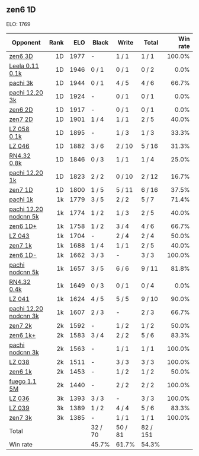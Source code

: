 ## zen6 1D ##

ELO: 1769

Opponent | Rank | ELO | Black | Write | Total | Win rate
---------|-----:|----:|-------|-------|-------|-------:
[zen6 3D](zen6%203D.md) | 1D | 1977 | - | 1 / 1 | 1 / 1 | 100.0%
[Leela 0.11 0.1k](Leela%200.11%200.1k.md) | 1D | 1946 | 0 / 1 | 0 / 1 | 0 / 2 | 0.0%
[pachi 3k](pachi%203k.md) | 1D | 1944 | 0 / 1 | 4 / 5 | 4 / 6 | 66.7%
[pachi 12.20 3k](pachi%2012.20%203k.md) | 1D | 1924 | - | 0 / 1 | 0 / 1 | 0.0%
[zen6 2D](zen6%202D.md) | 1D | 1917 | - | 0 / 1 | 0 / 1 | 0.0%
[zen7 2D](zen7%202D.md) | 1D | 1901 | 1 / 4 | 1 / 1 | 2 / 5 | 40.0%
[LZ 058 0.1k](LZ%20058%200.1k.md) | 1D | 1895 | - | 1 / 3 | 1 / 3 | 33.3%
[LZ 046](LZ%20046.md) | 1D | 1882 | 3 / 6 | 2 / 10 | 5 / 16 | 31.3%
[RN4.32 0.8k](RN4.32%200.8k.md) | 1D | 1846 | 0 / 3 | 1 / 1 | 1 / 4 | 25.0%
[pachi 12.20 1k](pachi%2012.20%201k.md) | 1D | 1823 | 2 / 2 | 0 / 10 | 2 / 12 | 16.7%
[zen7 1D](zen7%201D.md) | 1D | 1800 | 1 / 5 | 5 / 11 | 6 / 16 | 37.5%
[pachi 1k](pachi%201k.md) | 1k | 1779 | 3 / 5 | 2 / 2 | 5 / 7 | 71.4%
[pachi 12.20 nodcnn 5k](pachi%2012.20%20nodcnn%205k.md) | 1k | 1774 | 1 / 2 | 1 / 3 | 2 / 5 | 40.0%
[zen6 1D+](zen6%201D+.md) | 1k | 1758 | 1 / 2 | 3 / 4 | 4 / 6 | 66.7%
[LZ 043](LZ%20043.md) | 1k | 1704 | - | 2 / 4 | 2 / 4 | 50.0%
[zen7 1k](zen7%201k.md) | 1k | 1688 | 1 / 4 | 1 / 1 | 2 / 5 | 40.0%
[zen6 1D-](zen6%201D-.md) | 1k | 1662 | 3 / 3 | - | 3 / 3 | 100.0%
[pachi nodcnn 5k](pachi%20nodcnn%205k.md) | 1k | 1657 | 3 / 5 | 6 / 6 | 9 / 11 | 81.8%
[RN4.32 0.4k](RN4.32%200.4k.md) | 1k | 1649 | 0 / 3 | 0 / 1 | 0 / 4 | 0.0%
[LZ 041](LZ%20041.md) | 1k | 1624 | 4 / 5 | 5 / 5 | 9 / 10 | 90.0%
[pachi 12.20 nodcnn 3k](pachi%2012.20%20nodcnn%203k.md) | 1k | 1607 | 2 / 3 | - | 2 / 3 | 66.7%
[zen7 2k](zen7%202k.md) | 2k | 1592 | - | 1 / 2 | 1 / 2 | 50.0%
[zen6 1k+](zen6%201k+.md) | 2k | 1583 | 3 / 4 | 2 / 2 | 5 / 6 | 83.3%
[pachi nodcnn 3k](pachi%20nodcnn%203k.md) | 2k | 1563 | - | 1 / 1 | 1 / 1 | 100.0%
[LZ 038](LZ%20038.md) | 2k | 1511 | - | 3 / 3 | 3 / 3 | 100.0%
[zen6 1k](zen6%201k.md) | 2k | 1453 | - | 1 / 2 | 1 / 2 | 50.0%
[fuego 1.1 5M](fuego%201.1%205M.md) | 2k | 1440 | - | 2 / 2 | 2 / 2 | 100.0%
[LZ 036](LZ%20036.md) | 3k | 1393 | 3 / 3 | - | 3 / 3 | 100.0%
[LZ 039](LZ%20039.md) | 3k | 1389 | 1 / 2 | 4 / 4 | 5 / 6 | 83.3%
[zen7 3k](zen7%203k.md) | 3k | 1385 | - | 1 / 1 | 1 / 1 | 100.0%
Total | | | 32 / 70 | 50 / 81 | 82 / 151 | 
Win rate| | | 45.7% | 61.7% | 54.3% | 
